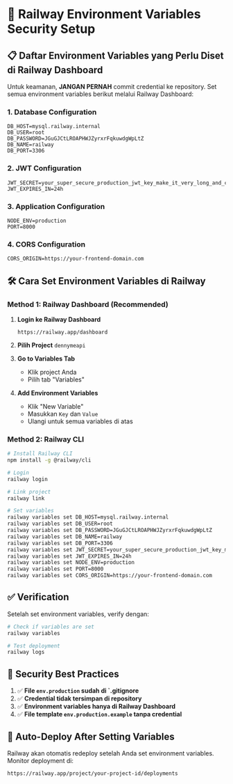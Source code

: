# 🔐 Railway Environment Variables Security Setup

## 📋 Daftar Environment Variables yang Perlu Diset di Railway Dashboard

Untuk keamanan, **JANGAN PERNAH** commit credential ke repository. Set semua environment variables berikut melalui Railway Dashboard:

### **1. Database Configuration**
```
DB_HOST=mysql.railway.internal
DB_USER=root
DB_PASSWORD=JGuGJCtLROAPHWJZyrxrFqkuwdgWpLtZ
DB_NAME=railway
DB_PORT=3306
```

### **2. JWT Configuration**
```
JWT_SECRET=your_super_secure_production_jwt_key_make_it_very_long_and_complex
JWT_EXPIRES_IN=24h
```

### **3. Application Configuration**
```
NODE_ENV=production
PORT=8000
```

### **4. CORS Configuration**
```
CORS_ORIGIN=https://your-frontend-domain.com
```

## 🛠️ Cara Set Environment Variables di Railway

### **Method 1: Railway Dashboard (Recommended)**

1. **Login ke Railway Dashboard**
   ```
   https://railway.app/dashboard
   ```

2. **Pilih Project** `dennymeapi`

3. **Go to Variables Tab**
   - Klik project Anda
   - Pilih tab "Variables"

4. **Add Environment Variables**
   - Klik "New Variable"
   - Masukkan `Key` dan `Value`
   - Ulangi untuk semua variables di atas

### **Method 2: Railway CLI**

```bash
# Install Railway CLI
npm install -g @railway/cli

# Login
railway login

# Link project
railway link

# Set variables
railway variables set DB_HOST=mysql.railway.internal
railway variables set DB_USER=root
railway variables set DB_PASSWORD=JGuGJCtLROAPHWJZyrxrFqkuwdgWpLtZ
railway variables set DB_NAME=railway
railway variables set DB_PORT=3306
railway variables set JWT_SECRET=your_super_secure_production_jwt_key_make_it_very_long_and_complex
railway variables set JWT_EXPIRES_IN=24h
railway variables set NODE_ENV=production
railway variables set PORT=8000
railway variables set CORS_ORIGIN=https://your-frontend-domain.com
```

## ✅ Verification

Setelah set environment variables, verify dengan:

```bash
# Check if variables are set
railway variables

# Test deployment
railway logs
```

## 🚨 Security Best Practices

1. ✅ **File `env.production` sudah di `.gitignore**
2. ✅ **Credential tidak tersimpan di repository**
3. ✅ **Environment variables hanya di Railway Dashboard**
4. ✅ **File template `env.production.example` tanpa credential**

## 🔄 Auto-Deploy After Setting Variables

Railway akan otomatis redeploy setelah Anda set environment variables. Monitor deployment di:
```
https://railway.app/project/your-project-id/deployments
``` 